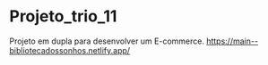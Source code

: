# Projeto_trio_11
Projeto em dupla para desenvolver um E-commerce.
https://main--bibliotecadossonhos.netlify.app/
